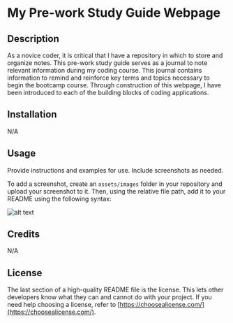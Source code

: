 # My Pre-work Study Guide Webpage

## Description

As a novice coder, it is critical that I have a repository in which to store and organize notes. This pre-work study guide serves as a journal to note relevant information during my coding course.
This journal contains information to remind and reinforce key terms and topics necessary to begin the bootcamp course.
Through construction of this webpage, I have been introduced to each of the building blocks of coding applications.

## Installation

N/A

## Usage

Provide instructions and examples for use. Include screenshots as needed.

To add a screenshot, create an `assets/images` folder in your repository and upload your screenshot to it. Then, using the relative file path, add it to your README using the following syntax:

![alt text](assets/images/screenshot.png)

## Credits

N/A

## License

The last section of a high-quality README file is the license. This lets other developers know what they can and cannot do with your project. If you need help choosing a license, refer to [https://choosealicense.com/](https://choosealicense.com/).